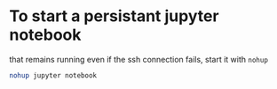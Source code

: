 # To start a persistant jupyter notebook 
that remains running even if the ssh connection fails, start it with `nohup`

```bash
nohup jupyter notebook
```
